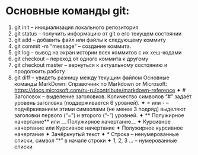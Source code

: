 
# Основные команды git:
1. git init – инициализация локального репозитория
2. git status – получить информацию от git о его текущем состоянии
3. git add – добавить файл или файлы к следующему коммиту
4. git commit -m “message” – создание коммита.
5. git log – вывод на экран истории всех коммитов с их хеш-кодами
6. git checkout – переход от одного коммита к другому
7. git checkout master – вернуться к актуальному состоянию и продолжить работу
8. git diff – увидеть разницу между текущим файлом 
Основные команды MarkDown:
Справочник по Markdown от Microsoft: https://docs.microsoft.com/ru-ru/contribute/markdown-reference
✦ # Заголовок – выделение заголовков. Количество символов “#” задаёт уровень заголовка (поддерживается 6 уровней).
✦ = или - – подчёркиванием этими символами (не менее 3 подряд) выделяют заголовки первого (“=”) и второго (“-”) уровней.
✦ ** Полужирное начертание** или __ Полужирное начертание__
✦ Курсивное начертание или Курсивное начертание
✦ Полужирное курсивное начертание
✦ Зачёркнутый текст
✦ * Строка – ненумерованные списки, символ “*” в начале строки
✦ 1, 2, 3 … – нумерованные списки
